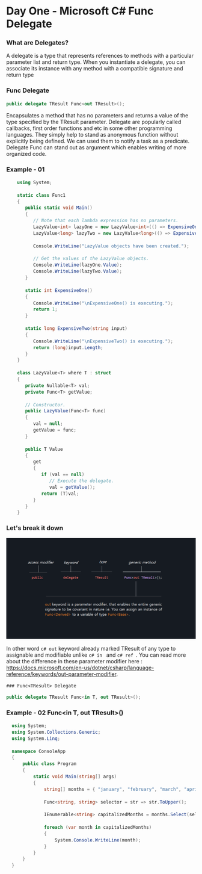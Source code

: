 # Day One - Microsoft C# Func<TResult> Delegate

  ### What are Delegates?
  
  A delegate is a type that represents references to methods with a particular parameter list and return type. When you instantiate a delegate, you can associate its instance with   any method with a compatible signature and return type
  
  ### Func<TResult> Delegate
  ```c#
  public delegate TResult Func<out TResult>();
  ```
  
  Encapsulates a method that has no parameters and returns a value of the type specified by the TResult parameter. Delegate are popularly called callbacks, first order functions     and etc in some other programming languages. They simply help to stand as anonymous function without explicitly being defined. We can used them to notify a task as a predicate.   Delegate Func<TResult> can stand out as argument which enables writing of more organized code. 
  
  ### Example - 01
  ```c#
      using System;

      static class Func1
      {
         public static void Main()
         {
            // Note that each lambda expression has no parameters.
            LazyValue<int> lazyOne = new LazyValue<int>(() => ExpensiveOne());
            LazyValue<long> lazyTwo = new LazyValue<long>(() => ExpensiveTwo("apple"));

            Console.WriteLine("LazyValue objects have been created.");

            // Get the values of the LazyValue objects.
            Console.WriteLine(lazyOne.Value);
            Console.WriteLine(lazyTwo.Value);
         }

         static int ExpensiveOne()
         {
            Console.WriteLine("\nExpensiveOne() is executing.");
            return 1;
         }

         static long ExpensiveTwo(string input)
         {
            Console.WriteLine("\nExpensiveTwo() is executing.");
            return (long)input.Length;
         }
      }

      class LazyValue<T> where T : struct
      {
         private Nullable<T> val;
         private Func<T> getValue;

         // Constructor.
         public LazyValue(Func<T> func)
         {
            val = null;
            getValue = func;
         }

         public T Value
         {
            get
            {
               if (val == null)
                  // Execute the delegate.
                  val = getValue();
               return (T)val;
            }
         }
      }
  ```
  ### Let's break it down
  ![GitHub Logo](snaphot-001.png)
 
  In other word ```c# out``` keyword already marked TResult of any type to assignable and modifiable unlike ```c# in ``` and ```c# ref ```. You can read more about the             difference in these parameter modifier here : https://docs.microsoft.com/en-us/dotnet/csharp/language-reference/keywords/out-parameter-modifier.
  
  
    ### Func<TResult> Delegate
  ```c#
  public delegate TResult Func<in T, out TResult>();
  ```
  
  ### Example - 02 Func<in T, out TResult>()
  ```c#
    using System;
    using System.Collections.Generic;
    using System.Linq;

    namespace ConsoleApp
    {
        public class Program
        {
            static void Main(string[] args)
            {
                string[] months = { "january", "february", "march", "april", "may", "june", "july", "august", "september", "october", "november", "december" };

                Func<string, string> selector = str => str.ToUpper();

                IEnumerable<string> capitalizedMonths = months.Select(selector);

                foreach (var month in capitalizedMonths)
                {
                    System.Console.WriteLine(month);
                }
            }
        }
    }
  ```
